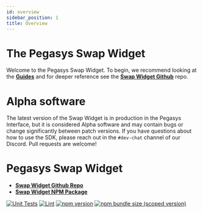 ```yaml
---
id: overview
sidebar_position: 1
title: Overview
---
```


# The Pegasys Swap Widget

Welcome to the Pegasys Swap Widget. To begin, we recommend looking at the [**Guides**](./guides/swap-widget.mdx) and for deeper reference see the [**Swap Widget Github**](https://github.com/Pegasys-fi/widgets) repo.

# Alpha software

The latest version of the Swap Widget is in production in the Pegasys Interface,
but it is considered Alpha software and may contain bugs or change significantly between patch versions.
If you have questions about how to use the SDK, please reach out in the `#dev-chat` channel of our Discord.
Pull requests are welcome!

# Pegasys Swap Widget

- [**Swap Widget Github Repo**](https://github.com/Pegasys-fi/widgets)
- [**Swap Widget NPM Package**](https://www.npmjs.com/package/@pegasys-fi/widgets)

[![Unit Tests](https://github.com/Pegasys-fi/widgets/workflows/Unit%20Tests/badge.svg)](https://github.com/Pegasys-fi/v2-sdk/actions?query=workflow%3A%22Unit+Tests%22)
[![Lint](https://github.com/Pegasys-fi/widgets/workflows/Lint/badge.svg)](https://github.com/Pegasys-fi/v2-sdk/actions?query=workflow%3ALint)
[![npm version](https://img.shields.io/npm/v/@pegasys-fi/widgets/latest.svg)](https://www.npmjs.com/package/@pegasys-fi/v2-sdk/v/latest)
[![npm bundle size (scoped version)](https://img.shields.io/bundlephobia/minzip/@pegasys-fi/widgets/latest.svg)](https://bundlephobia.com/result?p=@pegasys-fi/v2-sdk@latest)
